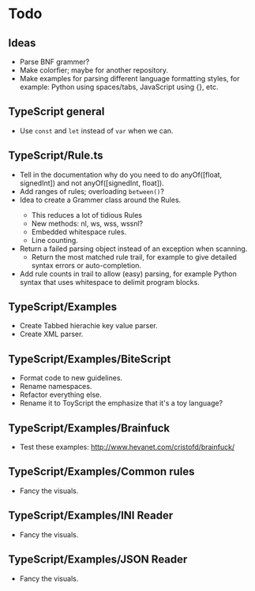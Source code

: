 Todo
====

Ideas
-----
* Parse BNF grammer?
* Make colorfier; maybe for another repository.
* Make examples for parsing different language formatting styles, for example: Python using spaces/tabs, JavaScript using {}, etc. 

TypeScript general
------------------
* Use `const` and `let` instead of `var` when we can.

TypeScript/Rule.ts
------------------
* Tell in the documentation why do you need to do anyOf([float, signedInt]) and not anyOf([signedInt, float]).
* Add ranges of rules; overloading `between()`?
* Idea to create a Grammer<T> class around the Rule<T>s.
    - This reduces a lot of tidious Rule<T>s
    - New methods: nl, ws, wss, wssnl?
    - Embedded whitespace rules.
    - Line counting.  
* Return a failed parsing object instead of an exception when scanning.
    - Return the most matched rule trail, for example to give detailed syntax errors or auto-completion.
* Add rule counts in trail to allow (easy) parsing, for example Python syntax that uses whitespace to delimit program blocks.

TypeScript/Examples
-------------------
* Create Tabbed hierachie key value parser.
* Create XML parser.

TypeScript/Examples/BiteScript
------------------------------
* Format code to new guidelines.
* Rename namespaces.
* Refactor everything else.
* Rename it to ToyScript the emphasize that it's a toy language?

TypeScript/Examples/Brainfuck
-----------------------------
* Test these examples: http://www.hevanet.com/cristofd/brainfuck/

TypeScript/Examples/Common rules
--------------------------------
* Fancy the visuals.

TypeScript/Examples/INI Reader
--------------------------------
* Fancy the visuals.

TypeScript/Examples/JSON Reader
--------------------------------
* Fancy the visuals.